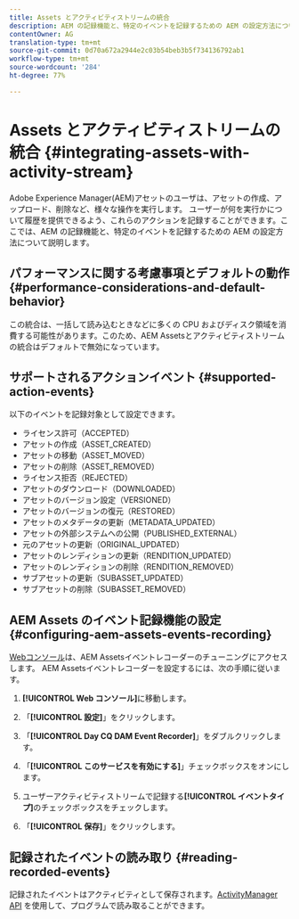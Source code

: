 ```yaml
---
title: Assets とアクティビティストリームの統合
description: AEM の記録機能と、特定のイベントを記録するための AEM の設定方法について説明します。
contentOwner: AG
translation-type: tm+mt
source-git-commit: 0d70a672a2944e2c03b54beb3b5f734136792ab1
workflow-type: tm+mt
source-wordcount: '284'
ht-degree: 77%

---
```



# Assets とアクティビティストリームの統合 {#integrating-assets-with-activity-stream}

Adobe Experience Manager(AEM)アセットのユーザは、アセットの作成、アップロード、削除など、様々な操作を実行します。 ユーザーが何を実行かについて履歴を提供できるよう、これらのアクションを記録することができます。ここでは、AEM の記録機能と、特定のイベントを記録するための AEM の設定方法について説明します。

## パフォーマンスに関する考慮事項とデフォルトの動作 {#performance-considerations-and-default-behavior}

この統合は、一括して読み込むときなどに多くの CPU およびディスク領域を消費する可能性があります。このため、AEM Assetsとアクティビティストリームの統合はデフォルトで無効になっています。

## サポートされるアクションイベント {#supported-action-events}

以下のイベントを記録対象として設定できます。

* ライセンス許可（ACCEPTED）
* アセットの作成（ASSET_CREATED）
* アセットの移動（ASSET_MOVED）
* アセットの削除（ASSET_REMOVED）
* ライセンス拒否（REJECTED）
* アセットのダウンロード（DOWNLOADED）
* アセットのバージョン設定（VERSIONED）
* アセットのバージョンの復元（RESTORED）
* アセットのメタデータの更新（METADATA_UPDATED）
* アセットの外部システムへの公開（PUBLISHED_EXTERNAL）
* 元のアセットの更新（ORIGINAL_UPDATED）
* アセットのレンディションの更新（RENDITION_UPDATED）
* アセットのレンディションの削除（RENDITION_REMOVED）
* サブアセットの更新（SUBASSET_UPDATED）
* サブアセットの削除（SUBASSET_REMOVED）

## AEM Assets のイベント記録機能の設定  {#configuring-aem-assets-events-recording}

[Webコンソール](/help/sites-deploying/configuring-osgi.md)は、AEM Assetsイベントレコーダーのチューニングにアクセスします。 AEM Assetsイベントレコーダーを設定するには、次の手順に従います。

1. **[!UICONTROL Web コンソール]**&#x200B;に移動します。

1. 「**[!UICONTROL 設定]**」をクリックします。

1. 「**[!UICONTROL Day CQ DAM Event Recorder]**」をダブルクリックします。

1. 「**[!UICONTROL このサービスを有効にする]**」チェックボックスをオンにします。

1. ユーザーアクティビティストリームで記録する&#x200B;**[!UICONTROL イベントタイプ]**&#x200B;のチェックボックスをチェックします。

1. 「**[!UICONTROL 保存]**」をクリックします。

## 記録されたイベントの読み取り  {#reading-recorded-events}

記録されたイベントはアクティビティとして保存されます。[ActivityManager API](https://helpx.adobe.com/experience-manager/6-4/sites/developing/using/reference-materials/javadoc/com/adobe/granite/activitystreams/ActivityManager.html) を使用して、プログラムで読み取ることができます。
